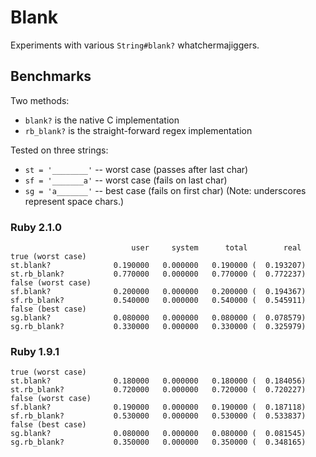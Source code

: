 Blank
=====

Experiments with various `String#blank?` whatchermajiggers.

Benchmarks
----------

Two methods:
* `blank?` is the native C implementation
* `rb_blank?` is the straight-forward regex implementation

Tested on three strings:
* `st = '________'` -- worst case (passes after last char)
* `sf = '_______a'` -- worst case (fails on last char)
* `sg = 'a_______'` -- best case (fails on first char)
(Note: underscores represent space chars.)

### Ruby 2.1.0
```
                           user     system      total        real
true (worst case)
st.blank?              0.190000   0.000000   0.190000 (  0.193207)
st.rb_blank?           0.770000   0.000000   0.770000 (  0.772237)
false (worst case)
sf.blank?              0.200000   0.000000   0.200000 (  0.194367)
sf.rb_blank?           0.540000   0.000000   0.540000 (  0.545911)
false (best case)
sg.blank?              0.080000   0.000000   0.080000 (  0.078579)
sg.rb_blank?           0.330000   0.000000   0.330000 (  0.325979)
```
### Ruby 1.9.1
```
true (worst case)
st.blank?              0.180000   0.000000   0.180000 (  0.184056)
st.rb_blank?           0.720000   0.000000   0.720000 (  0.720227)
false (worst case)
sf.blank?              0.190000   0.000000   0.190000 (  0.187118)
sf.rb_blank?           0.530000   0.000000   0.530000 (  0.533837)
false (best case)
sg.blank?              0.080000   0.000000   0.080000 (  0.081545)
sg.rb_blank?           0.350000   0.000000   0.350000 (  0.348165)
```

